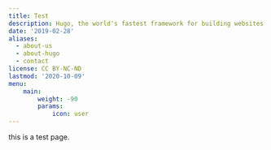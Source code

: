```yaml
---
title: Test
description: Hugo, the world's fastest framework for building websites
date: '2019-02-28'
aliases:
  - about-us
  - about-hugo
  - contact
license: CC BY-NC-ND
lastmod: '2020-10-09'
menu:
    main: 
        weight: -90
        params:
            icon: user
---
```



this is a test page.